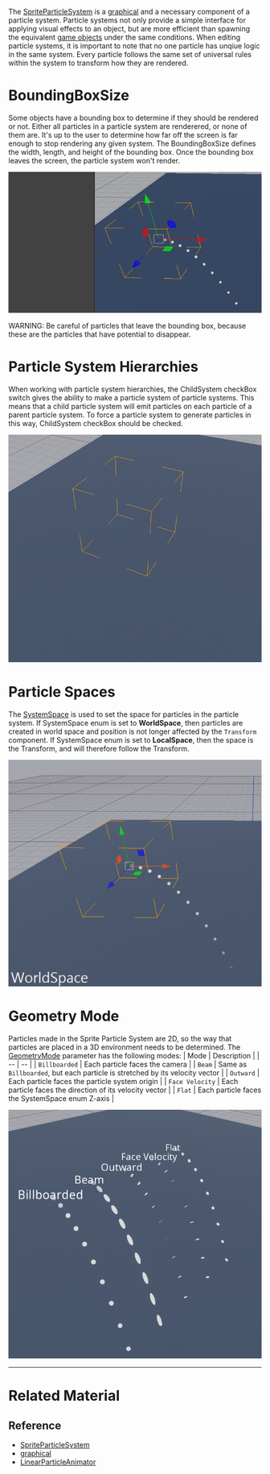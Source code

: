 The [SpriteParticleSystem](https://github.com/PlasmaEngine/PlasmaDocs/blob/master/code_reference/class_reference/spriteparticlesystem.markdown) is a [graphical](https://github.com/PlasmaEngine/PlasmaDocs/blob/master/code_reference/class_reference/graphical.markdown) and a necessary component of a particle system.  Particle systems not only provide a simple interface for applying visual effects to an object, but are more efficient than spawning the equivalent [game objects](https://plasmaengine.github.io/PlasmaDocs/Manual/plasmamanual/architecture/cogs/gameobjectsconcept.markdown) under the same conditions.  When editing particle systems, it is important to note that no one particle has unqiue logic in the same system. Every particle follows the same set of universal rules within the system to transform how they are rendered.

 # BoundingBoxSize
Some objects have a bounding box to determine if they should be rendered or not.  Either all particles in a particle system are renderered, or none of them are.  It's up to the user to determine how far off the screen is far enough to stop rendering any given system.  The BoundingBoxSize  defines the width, length, and height of the bounding box.  Once the bounding box leaves the screen, the particle system won't render.



![ParticleSystems_BoundingBoxSize](https://raw.githubusercontent.com/PlasmaEngine/PlasmaDocs/master/media/47864.gif)


WARNING:  Be careful of particles that leave the bounding box, because these are the particles that have potential to disappear.

 # Particle System Hierarchies
When working with particle system hierarchies, the ChildSystem checkBox switch gives the ability to make a particle system of particle systems.  This means that a child particle system will emit particles on each particle of a parent particle system.  To force a particle system to generate particles in this way, ChildSystem checkBox should be checked.



![ParticleSystems_ChildSystem](https://raw.githubusercontent.com/PlasmaEngine/PlasmaDocs/master/media/46652.gif)


 # Particle Spaces
The [SystemSpace](https://github.com/PlasmaEngine/PlasmaDocs/blob/master/code_reference/enum_reference.markdown#systemspace) is used to set the space for particles in the particle system.  If SystemSpace enum is set to **WorldSpace**, then particles are created in world space and position is not longer affected by the `Transform` component.  If SystemSpace enum is set to **LocalSpace**, then the space is the Transform, and will therefore follow the Transform.



![ParticleSystems_SystemSpace](https://raw.githubusercontent.com/PlasmaEngine/PlasmaDocs/master/media/47862.gif)


 # Geometry Mode
Particles made in the Sprite Particle System are 2D, so the way that particles are placed in a 3D environment needs to be determined.  The [GeometryMode](https://github.com/PlasmaEngine/PlasmaDocs/blob/master/code_reference/enum_reference.markdown#spriteparticlegeometrymode) parameter has the following modes:
| Mode | Description |
| -- | -- |
| `Billboarded` | Each particle faces the camera |
| `Beam` | Same as `Billboarded`, but each particle is stretched by its velocity vector |
| `Outward` | Each particle faces the particle system origin |
| `Face Velocity` | Each particle faces the direction of its velocity vector |
| `Flat` | Each particle faces the SystemSpace enum Z-axis |



![ParticleSystems_GeometryMode](https://raw.githubusercontent.com/PlasmaEngine/PlasmaDocs/master/media/46660.gif)


---

 # Related Material
 ## Reference
- [SpriteParticleSystem](https://github.com/PlasmaEngine/PlasmaDocs/blob/master/code_reference/class_reference/spriteparticlesystem.markdown)
- [graphical](https://github.com/PlasmaEngine/PlasmaDocs/blob/master/code_reference/class_reference/graphical.markdown)
- [LinearParticleAnimator](https://github.com/PlasmaEngine/PlasmaDocs/blob/master/code_reference/class_reference/linearparticleanimator.markdown) 

 